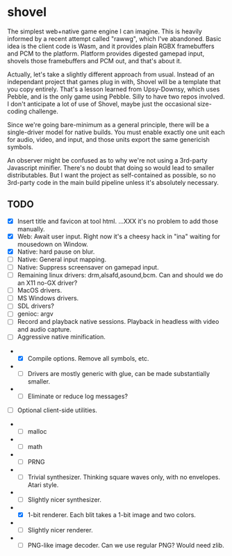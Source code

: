 # shovel

The simplest web+native game engine I can imagine.
This is heavily informed by a recent attempt called "rawwg", which I've abandoned.
Basic idea is the client code is Wasm, and it provides plain RGBX framebuffers and PCM to the platform.
Platform provides digested gamepad input, shovels those framebuffers and PCM out, and that's about it.

Actually, let's take a slightly different approach from usual.
Instead of an independant project that games plug in with, Shovel will be a template that you copy entirely.
That's a lesson learned from Upsy-Downsy, which uses Pebble, and is the only game using Pebble. Silly to have two repos involved.
I don't anticipate a lot of use of Shovel, maybe just the occasional size-coding challenge.

Since we're going bare-minimum as a general principle, there will be a single-driver model for native builds.
You must enable exactly one unit each for audio, video, and input, and those units export the same genericish symbols.

An observer might be confused as to why we're not using a 3rd-party Javascript minifier.
There's no doubt that doing so would lead to smaller distributables.
But I want the project as self-contained as possible, so no 3rd-party code in the main build pipeline unless it's absolutely necessary.

## TODO

 - [x] Insert title and favicon at tool html. ...XXX it's no problem to add those manually.
 - [x] Web: Await user input. Right now it's a cheesy hack in "ina" waiting for mousedown on Window.
 - [x] Native: hard pause on blur.
 - [ ] Native: General input mapping.
 - [ ] Native: Suppress screensaver on gamepad input.
 - [ ] Remaining linux drivers: drm,alsafd,asound,bcm. Can and should we do an X11 no-GX driver?
 - [ ] MacOS drivers.
 - [ ] MS Windows drivers.
 - [ ] SDL drivers?
 - [ ] genioc: argv
 - [ ] Record and playback native sessions. Playback in headless with video and audio capture.
 - [ ] Aggressive native minification.
 - - [x] Compile options. Remove all symbols, etc.
 - - [ ] Drivers are mostly generic with glue, can be made substantially smaller.
 - - [ ] Eliminate or reduce log messages?
 - [ ] Optional client-side utilities.
 - - [ ] malloc
 - - [ ] math
 - - [ ] PRNG
 - - [ ] Trivial synthesizer. Thinking square waves only, with no envelopes. Atari style.
 - - [ ] Slightly nicer synthesizer.
 - - [x] 1-bit renderer. Each blit takes a 1-bit image and two colors.
 - - [ ] Slightly nicer renderer.
 - - [ ] PNG-like image decoder. Can we use regular PNG? Would need zlib.
